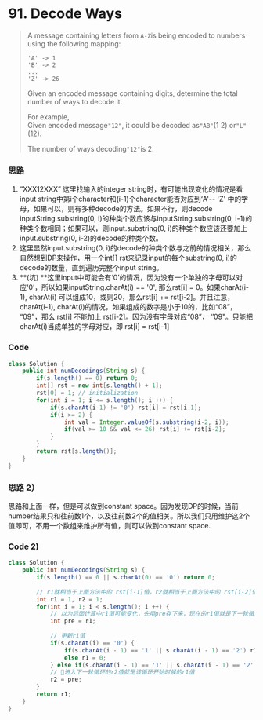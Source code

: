 # 91. Decode Ways

> A message containing letters from `A-Z`is being encoded to numbers using the following mapping:
>
> ```
> 'A' -> 1
> 'B' -> 2
> ...
> 'Z' -> 26
> ```
>
> Given an encoded message containing digits, determine the total number of ways to decode it.
>
> For example,  
> Given encoded message`"12"`, it could be decoded as`"AB"`\(1 2\) or`"L"`\(12\).
>
> The number of ways decoding`"12"`is 2.

### 思路

1. “XXX12XXX” 这里找输入的integer string时，有可能出现变化的情况是看input string中第i个character和\(i-1\)个character能否对应到‘A'-- 'Z' 中的字母，如果可以，则有多种decode的方法。如果不行，则decode inputString.substring\(0, i\)的种类个数应该与inputString.substring\(0, i-1\)的种类个数相同；如果可以，则input.substring\(0, i\)的种类个数应该还要加上 input.substring\(0, i-2\)的decode的种类个数。
2. 这里显然input.substring\(0, i\)的decode的种类个数与之前的情况相关，那么自然想到DP来操作，用一个int\[\] rst来记录input的每个substring\(0, i\)的decode的数量，直到遍历完整个input string。
3. **\(坑\) **这里input中可能会有‘0’的情况，因为没有一个单独的字母可以对应‘0’，所以如果inputString.charAt\(i\) == '0', 那么rst\[i\] = 0。如果charAt\(i-1\), charAt\(i\) 可以组成10，或则20，那么rst\[i\] += rst\[i-2\]。并且注意，charAt\(i-1\), charAt\(i\)的情况，如果组成的数字是小于10的，比如“08”， “09”，那么 rst\[i\] 不能加上 rst\[i-2\]。因为没有字母对应“08”， ‘’09"。只能把charAt\(i\)当成单独的字母对应，即 rst\[i\] = rst\[i-1\]

### Code

```java
class Solution {
    public int numDecodings(String s) {
        if(s.length() == 0) return 0;
        int[] rst = new int[s.length() + 1];
        rst[0] = 1; // initialization
        for(int i = 1; i <= s.length(); i ++) {
            if(s.charAt(i-1) != '0') rst[i] = rst[i-1];
            if(i >= 2) {
                int val = Integer.valueOf(s.substring(i-2, i));
                if(val >= 10 && val <= 26) rst[i] += rst[i-2];
            }
        }
        return rst[s.length()];
    }
}
```

### 思路 2）

思路和上面一样，但是可以做到constant space。因为发现DP的时候，当前number结果只和往前数1个，以及往前数2个的值相关。所以我们只用维护这2个值即可，不用一个数组来维护所有值，则可以做到constant space.

### Code 2\)

```java
class Solution {
    public int numDecodings(String s) {
        if(s.length() == 0 || s.charAt(0) == '0') return 0;
        
        // r1就相当于上面方法中的 rst[i-1]值，r2就相当于上面方法中的 rst[i-2]值。
        int r1 = 1, r2 = 1;
        for(int i = 1; i < s.length(); i ++) {
            // 以为后面计算中r1值可能变化，先用pre存下来，现在的r1值就是下一轮循环的r2值。最后要r2赋值为该r1值
            int pre = r1;
            
            // 更新r1值
            if(s.charAt(i) == '0') {
                if(s.charAt(i - 1) == '1' || s.charAt(i - 1) == '2') r1 = r2;
                else r1 = 0;
            } else if(s.charAt(i - 1) == '1' || s.charAt(i - 1) == '2' && s.charAt(i) <= '6') r1 += r2;
            // 进入下一轮循环的r2值就是该循环开始时候的r1值
            r2 = pre;
        }
        return r1;
    }
}
```



